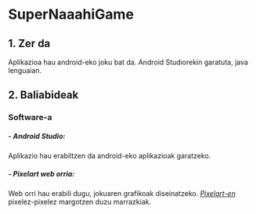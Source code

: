 # SuperNaaahiGame

## 1. Zer da

Aplikazioa hau android-eko joku bat da. Android Studiorekin garatuta, java lenguaian.

## 2. Baliabideak

### Software-a 

##### - Android Studio: 
Aplikazio hau erabiltzen da android-eko aplikazioak garatzeko.

##### - Pixelart web orria: 
Web orri hau erabili dugu, jokuaren grafikoak diseinatzeko. *[Pixelart-en](https://www.pixilart.com/)* pixelez-pixelez margotzen duzu marrazkiak.
